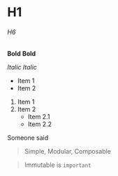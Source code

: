 # H1


###### H6

**Bold**
__Bold__

*Italic*
_Italic_

* Item 1
* Item 2

1. Item 1
2. Item 2
    * Item 2.1
    * Item 2.2

Someone said

> Simple, Modular, Composable

> Immutable is `important`
